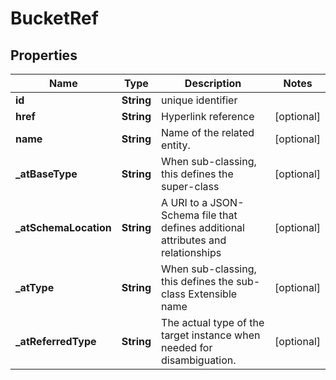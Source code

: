 # BucketRef

## Properties
Name | Type | Description | Notes
------------ | ------------- | ------------- | -------------
**id** | **String** | unique identifier | 
**href** | **String** | Hyperlink reference |  [optional]
**name** | **String** | Name of the related entity. |  [optional]
**_atBaseType** | **String** | When sub-classing, this defines the super-class |  [optional]
**_atSchemaLocation** | **String** | A URI to a JSON-Schema file that defines additional attributes and relationships |  [optional]
**_atType** | **String** | When sub-classing, this defines the sub-class Extensible name |  [optional]
**_atReferredType** | **String** | The actual type of the target instance when needed for disambiguation. |  [optional]
